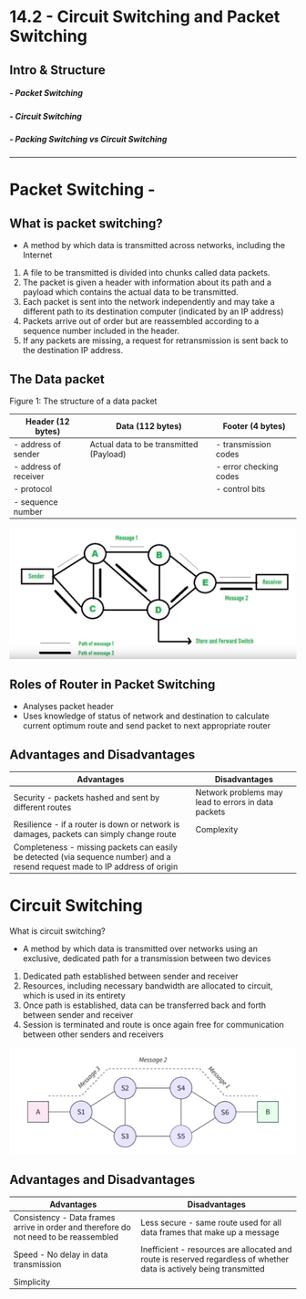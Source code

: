 # 14.2 - Circuit Switching and Packet Switching
## Intro & Structure
#####    - Packet Switching
#####    - Circuit Switching
#####    - Packing Switching vs Circuit Switching

---
# Packet Switching - 

## What is packet switching?
 - A method by which data is transmitted across networks, including the Internet

 1. A file to be transmitted is divided into chunks called data packets.
 2. The packet is given a header with information about its path and a payload which contains the actual data to be transmitted.
 3. Each packet is sent into the network independently and may take a different path to its destination computer (indicated by an IP address)
 4. Packets arrive out of order but are reassembled according to a sequence number included in the header.
 5. If any packets are missing, a request for retransmission is sent back to the destination IP address.

## The Data packet

Figure 1: The structure of a data packet

| Header (12 bytes)     | Data (112 bytes)                        | Footer (4 bytes)       |
| --------------------- | --------------------------------------- | ---------------------- |
| - address of sender   | Actual data to be transmitted (Payload) | - transmission codes   |
| - address of receiver |                                         | - error checking codes |
| - protocol            |                                         | - control bits         |
| - sequence number     |                                         |                        |

![](../Assets/Pasted%20image%2020250822024005.png)

## Roles of Router in Packet Switching
- Analyses packet header
- Uses knowledge of status of network and destination to calculate current optimum route and send packet to next appropriate router

## Advantages and Disadvantages

| Advantages                                                                                                                    | Disadvantages                                       |
| ----------------------------------------------------------------------------------------------------------------------------- | --------------------------------------------------- |
| Security - packets hashed and sent by different routes                                                                        | Network problems may lead to errors in data packets |
| Resilience - if a router is down or network is damages, packets can simply change route                                       | Complexity                                          |
| Completeness - missing packets can easily be detected (via sequence number) and a resend request made to IP address of origin |                                                     |


# Circuit Switching
What is circuit switching?
- A method by which data is transmitted over networks using an exclusive, dedicated path for a transmission between two devices 

1. Dedicated path established between sender and receiver
2. Resources, including necessary bandwidth are allocated to circuit, which is used in its entirety
3. Once path is established, data can be transferred back and forth between sender and receiver
4. Session is terminated and route is once again free for communication between other senders and receivers

![](../Assets/Pasted%20image%2020250822084249.png)

## Advantages and Disadvantages

| Advantages                                                                            | Disadvantages                                                                                                        |
| ------------------------------------------------------------------------------------- | -------------------------------------------------------------------------------------------------------------------- |
| Consistency - Data frames arrive in order and therefore do not need to be reassembled | Less secure - same route used for all data frames that make up a message                                             |
| Speed - No delay in data transmission                                                 | Inefficient - resources are allocated and route is reserved regardless of whether data is actively being transmitted |
| Simplicity                                                                            |                                                                                                                      |
